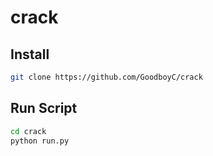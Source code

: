# crack

## Install
```bash
git clone https://github.com/GoodboyC/crack
```



## Run Script
```bash
cd crack
python run.py
```
